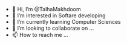 - 👋 Hi, I’m @TalhaMakhdoom
- 👀 I’m interested in Softare developing
- 🌱 I’m currently learning Computer Sciences
- 💞️ I’m looking to collaborate on ...
- 📫 How to reach me ...

<!---
TalhaMakhdoom/TalhaMakhdoom is a ✨ special ✨ repository because its `README.md` (this file) appears on your GitHub profile.
You can click the Preview link to take a look at your changes.
--->
